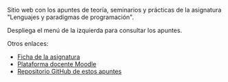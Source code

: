 Sitio web con los apuntes de teoría, seminarios y prácticas de la
asignatura "Lenguajes y paradigmas de programación".

Despliega el menú de la izquierda para consultar los apuntes.

Otros enlaces:

- [Ficha de la asignatura](https://cvnet.cpd.ua.es/Guia-Docente/GuiaDocente/Index?wCodEst=C203&wcodasi=34017&wlengua=es&scaca=2018-19)
- [Plataforma docente Moodle](https://moodle2018-19.ua.es/moodle/course/view.php?id=3922)
- [Repositorio GitHub de estos apuntes](https://github.com/domingogallardo/apuntes-lpp)
